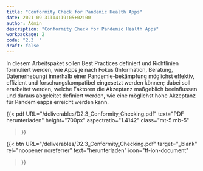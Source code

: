 ```yaml
---
title: "Conformity Check for Pandemic Health Apps"
date: 2021-09-31T14:19:05+02:00
author: Admin
description: "Conformity Check for Pandemic Health Apps"
workpackage: 2
code: "2.3  "
draft: false
---
```


In diesem Arbeitspaket sollen Best Practices definiert und Richtlinien formuliert werden, wie Apps je nach Fokus (Information, Beratung, Datenerhebung) innerhalb einer Pandemie-bekämpfung möglichst effektiv, effizient und forschungskompatibel eingesetzt werden können; dabei soll erarbeitet werden, welche Faktoren die Akzeptanz maßgeblich beeinflussen und daraus abgeleitet definiert werden, wie eine möglichst hohe Akzeptanz für Pandemieapps erreicht werden kann.

{{< pdf
    URL="/deliverables/D2.3_Conformity_Checking.pdf"
    text="PDF herunterladen"
    height="700px"
    aspectratio="1.4142"
    class="mt-5 mb-5"
>}}


{{< btn
    URL="/deliverables/D2.3_Conformity_Checking.pdf"
    target="_blank"
    rel="noopener noreferrer"
    text="herunterladen"
    icon="tf-ion-document"
>}}
